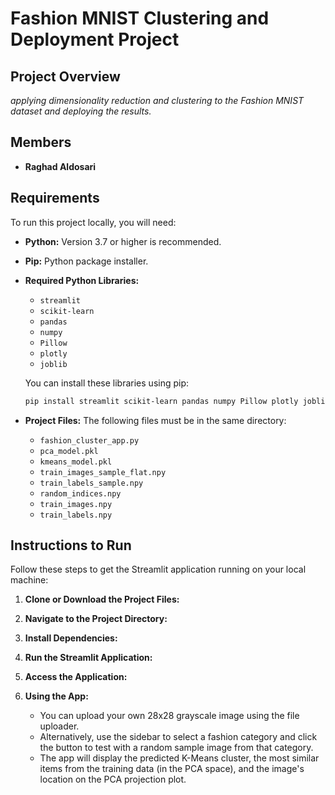 # Fashion MNIST Clustering and Deployment Project

## Project Overview

*applying dimensionality reduction and clustering to the Fashion MNIST dataset and deploying the results.*

## Members

*   **Raghad Aldosari** 
  
## Requirements

To run this project locally, you will need:

*   **Python:** Version 3.7 or higher is recommended.
*   **Pip:** Python package installer.
*   **Required Python Libraries:**
    *   `streamlit`
    *   `scikit-learn`
    *   `pandas`
    *   `numpy`
    *   `Pillow`
    *   `plotly`
    *   `joblib`

    You can install these libraries using pip:
    ```bash
    pip install streamlit scikit-learn pandas numpy Pillow plotly joblib
    ```

*   **Project Files:** The following files must be in the same directory:
    *   `fashion_cluster_app.py` 
    *   `pca_model.pkl` 
    *   `kmeans_model.pkl` 
    *   `train_images_sample_flat.npy` 
    *   `train_labels_sample.npy`
    *   `random_indices.npy` 
    *   `train_images.npy` 
    *   `train_labels.npy` 

## Instructions to Run

Follow these steps to get the Streamlit application running on your local machine:

1.  **Clone or Download the Project Files:** 
2.  **Navigate to the Project Directory:** 

3.  **Install Dependencies:**

4.  **Run the Streamlit Application:**
5.  **Access the Application:** 
6.  **Using the App:**
    *   You can upload your own 28x28 grayscale image using the file uploader.
    *   Alternatively, use the sidebar to select a fashion category and click the button to test with a random sample image from that category.
    *   The app will display the predicted K-Means cluster, the most similar items from the training data (in the PCA space), and the image's location on the PCA projection plot.


